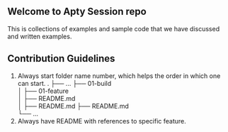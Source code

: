 ## Welcome to Apty Session repo

This is collections of examples and sample code that we have discussed and written examples. 

## Contribution Guidelines
1. Always start folder name number, which helps the order in which one can start. 
    .
    ├── ...
    ├── 01-build                
    │   ├── 01-feature        
    │       ├── README.md   
    │   ├── README.md 
    ├── README.md   
    └── ...
2. Always have README with references to specific feature. 
